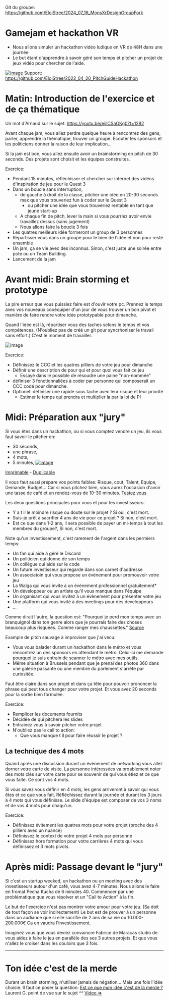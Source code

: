 Git du groupe: https://github.com/EloiStree/2024_07_16_MonsXrDesignGroupFork



# Gamejam et hackathon VR 

- Nous allons simuler un hackathon vidéo ludique en VR de 48H dans une journée
- Le but étant d'apprendre à savoir géré son temps et  pitcher un projet de jeux vidéo pour chercher de l'aide.

[![image](https://github.com/EloiStree/2024_07_16_MonsXrDesign/assets/20149493/12fa1dc1-0553-40c7-917e-c8d6b71c7ba6)](https://github.com/EloiStree/2022_04_20_PitchGuideHackathon)
Support: https://github.com/EloiStree/2022_04_20_PitchGuideHackathon

# Matin: Introduction de l'exercice et de ça thématique

Un mot d'Arnaud sur le sujet: https://youtu.be/eijICSaOKg0?t=1282

Avant chaque jam, vous allez perdre quelque heure à rencontrez des gens, parler, apprendre la thématique, trouver un groupe.
Ecouter les sponsors et les politiciens donner la raison de leur implication...

Si la jam est bon, vous allez ensuite avoir un brainstorming en pitch de 30 seconds.
Des projets sont choisit et les équipes construites.

Exercice:
- Pendant 15 minutes, réfléchisser et chercher sur internet des vidéos d'inspiration de jeu pour le Quest 3
- Dans un boucle sans interruption,
  - de gauche à droit de la classe, pitcher une idée en 20-30 seconds max que vous trouveriez fun à coder sur le Quest 3
    - ou pitcher une idée que vous trouveriez rentable en tant que jeune start-up
  - A chaque fin de pitch, lever la main si vous pourriez avoir envie travaillez dessus (sans jugement) 
  - Nous allons faire la boucle 3 fois
-  Les quatres meilleurs idée formeront un group de 3 personnes
  - Répartisser vous dans un groupe pour le bien de l'idée et non pour resté ensemble
  - Un jam, ça se vie avec des inconnus. Sinon, c'est juste une soirée entre pote ou un Team Building.
- Lancement de la jam  

# Avant midi: Brain storming et prototype

La pire erreur que vous puissiez faire est d'ouvir votre pc.
Prennez le temps avec vos nouveaux cooéquiper d'un jour de vous trouver un bon pivot et manière de faire rendre votre idée prototypable pour dimanche.

Quand l'idée est là, répartiser vous des taches selons le temps et vos compétences.
(N'oubliez pas de créé un git pour syncrhoniser le travail sans effort.)
C'est le moment de travailler.

![image](https://github.com/EloiStree/2024_07_16_MonsXrDesign/assets/20149493/1df49618-df1e-44eb-bd71-d10d94425beb)

Exercice:
- Définissez le CCC et les quatres pilliers de votre jeu pour dimanche
- Définir une description de pour qui et pour quoi vous fait ce jeu
  - Essayé dans le possible de résoudre une paine "non-nommée" 
- définiser 3 fonctionnaliées à coder par personne qui composerait un CCC codé pour dimanche.
- Optionel: définiser une rapide sous tache avec leur risque et leur priorité
  - Estimer le temps qui prendra et multiplier la par la loi de PI 



# Midi: Préparation aux "jury"

Si vous êtes dans un hackathon, ou si vous comptez vendre un jeu, ils vous faut savoir le pitcher en:
- 30 seconds,
- une phrase,
- 4 mots,
- 5 minutes,
[![image](https://github.com/EloiStree/2024_07_16_MonsXrDesign/assets/20149493/7351ab85-31b8-4a17-bb3f-65478403167a)](https://docs.google.com/document/d/1o2ntgIW57bmzmtvIIwd7ImXKFV9YSA9Qi1Ppqkh389I/edit#heading=h.5dez4xf50z06)

[Imprimable](https://github.com/EloiStree/2022_04_20_PitchGuideHackathon/blob/main/Pocket%20Coach_%20Pitch%20%26%20Tips.pdf) - [Duplicable](https://docs.google.com/document/d/1o2ntgIW57bmzmtvIIwd7ImXKFV9YSA9Qi1Ppqkh389I/edit#heading=h.5dez4xf50z06)

Il vous faut aussi prépare vos points faibles: Risque, cout, Talent, Equipe, Demande, Budget...
Car si vous pitchez bien, vous aurez l'occasion d'avoir une tasse de café et un rendez-vous de 10-30 minutes.
[Testez vous](https://docs.google.com/spreadsheets/d/1Gs_6G_CeJOPihLF09ywC1yAFu7nMh4r602sboStd5zs/edit?gid=1911286289#gid=1911286289) 


Les deux questions principales pour vous et pour les investisseurs:
- Y a t il le moindre risque ou doute sur le projet ? Si oui, c'est mort.
- Suis-je prêt à sacrifier 4 ans de vie pour ce projet ? Si non, c'est mort.
- Est ce que dans 1-2 ans, il sera possible de payer un mi-temps à tout les membres du groupe?, Si non, c'est mort.

Note qu'un investissement, c'est rarement de l'argent dans les permiers temps:
- Un fan qui aide à géré le Discord
- Un politicien qui donne de son temps
- Un collègue qui aide sur le code
- Un future investisseur qui regarde dans son carnet d'addresse
- Un associatoin qui vous propose un évènement pour promouvoir votre jeu
- La Walga qui vous invite à un évènement professionnel gratuitement*
- Un développeur ou un artiste qu'il vous manque dans l'équipe
- Un organisant qui vous invitez à un évènement pour présenter votre jeu
- Une platform qui vous invité à des meetings pour des developpeurs
- ...

Comme dirait l'autre, la question est:
"Pourquoi je perd mon temps avec un branquignol dans ton genre alors que je pourrais faire des choses beaucoup plus risquées. Comme ranger mes chaussettes." [Source](https://youtu.be/tAsttAXoOZM?t=111)

Example de pitch sauvage à improviser que j'ai vécu:
- Vous vous balader durant un hackathon dans le métro et vous rencontrez un des sponsors en attendant le métro.
Celui-ci me demande pourquoi je suis entrain de scanner le métro avec mes outils.
- Même situation à Brussels pendant que je prenai des photos 360 dans une galerie passante où une membre du parlement s'arrête par curiositée.

Faut être claire dans son projet et dans ça tête pour pouvoir prononcer la phrase qui peut tous changer pour votre projet.
Et vous avez 20 seconds pour la sortie bien formulée.

Exercice:
- Remplicer les documents fournits
- Décidée de qui pitchera les slides
- Entrainez vous à savoir pitcher votre projet
- N'oubliez pas le call to action:
  - Que vous manque t il pour faire réussir le projet ?    


## La technique des 4 mots

Quand après une discussion durant un évènement de networking vous allez dorner votre carte de visite. 
La personne intéressées va proablement noter des mots clés sur votre carte pour se souvenir de qui vous étiez et ce que vous faite.
Ce sont vos 4 mots.

Si vous savez vous définir en 4 mots, les gens arriveront à savoir qui vous êtes et ce que vous fait.
Réfléchissez durant la journée et durant les 3 jours à 4 mots qui vous définisse. 
Le slide d'équipe est composer de vos 3 noms et de vos 4 mots pour chaqu'un.

Exercice:
- Définissez évitement les quatres mots pour votre projet (proche des 4 pilliers avec un nuance)
- Définissez le context de votre projet 4 mots par personne
- Définissez hors formation pour votre carrières 4 mots qui vous définissez et 3 mots pivots.

 
# Après midi: Passage devant le "jury"

Si c'est un startup weeked, un hackathon ou un meeting avec des investisseurs autour d'un café, vous avez 4-7 minutes.
Nous allons le faire en fromat Pecha Kucha de 6 minutes 40.
Commencer par une problématique que vous résolver et un "Call to Action" à la fin.

Le but de l'exercice n'est pas montrer votre amour pour votre jeu. (Sa doit de tout façon se voir indirectement)
Le but est de prouver à un personne dans un audiance que si elle sacrifie de 2 ans de sa vie ou 10.000-200.000€
Ca en vaudra l'investissement.

Imaginez vous que vous deviez convaincre Fabrice de Maracas studio de vous aidez à faire le jeu en parallèle des ses 3 autres projets.
Et que vous n'allez le croiser dans les couloirs que 3 fois.



-----------

# Ton idée c'est de la merde

Durant un brain storming, n'utiliser jamais de négation...
Mais une fois l'idée choisie. Il faut ce poser la question:
[Est ce que mon idée c'est de la merde ?](https://www.youtube.com/watch?v=Zp4iBEnoDro)  
Laurent G. point de vue sur le sujet ^^ [Video =>](https://youtu.be/eijICSaOKg0?t=1305)   




